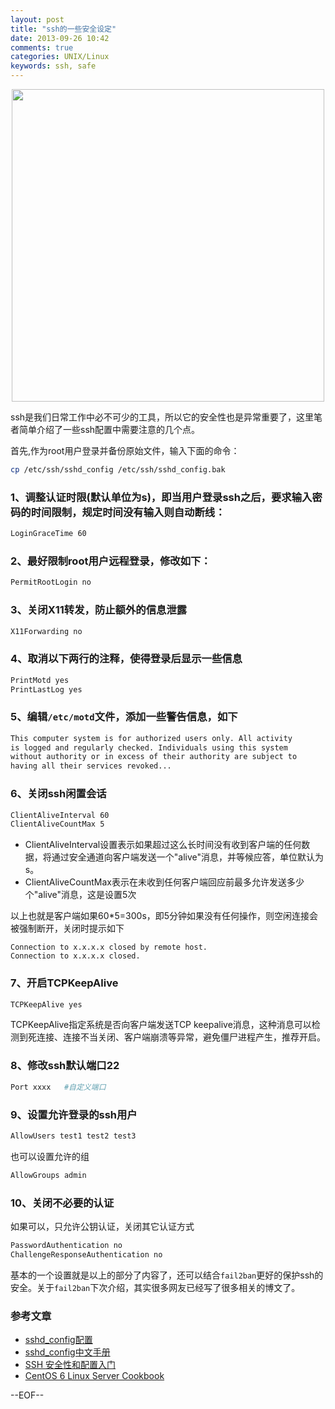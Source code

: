 ```yaml
---
layout: post
title: "ssh的一些安全设定"
date: 2013-09-26 10:42
comments: true
categories: UNIX/Linux
keywords: ssh, safe
---
```


<center><img src="/images/nmap_ssh.jpg" width="500"></center>

<!--more-->

ssh是我们日常工作中必不可少的工具，所以它的安全性也是异常重要了，这里笔者简单介绍了一些ssh配置中需要注意的几个点。

<!--more-->

首先,作为root用户登录并备份原始文件，输入下面的命令：

```bash
cp /etc/ssh/sshd_config /etc/ssh/sshd_config.bak
```

### 1、调整认证时限(默认单位为s)，即当用户登录ssh之后，要求输入密码的时间限制，规定时间没有输入则自动断线：

```bash
LoginGraceTime 60
```

### 2、最好限制root用户远程登录，修改如下：

```bash
PermitRootLogin no
```

### 3、关闭X11转发，防止额外的信息泄露

```bash
X11Forwarding no
```

### 4、取消以下两行的注释，使得登录后显示一些信息

```bash
PrintMotd yes
PrintLastLog yes
```

### 5、编辑`/etc/motd`文件，添加一些警告信息，如下

```bash
This computer system is for authorized users only. All activity 
is logged and regularly checked. Individuals using this system 
without authority or in excess of their authority are subject to 
having all their services revoked...
```

### 6、关闭ssh闲置会话

```bash
ClientAliveInterval 60        
ClientAliveCountMax 5
```

* ClientAliveInterval设置表示如果超过这么长时间没有收到客户端的任何数据，将通过安全通道向客户端发送一个"alive"消息，并等候应答，单位默认为s。
* ClientAliveCountMax表示在未收到任何客户端回应前最多允许发送多少个"alive"消息，这是设置5次

以上也就是客户端如果60*5=300s，即5分钟如果没有任何操作，则空闲连接会被强制断开，关闭时提示如下

	Connection to x.x.x.x closed by remote host.
	Connection to x.x.x.x closed.

### 7、开启TCPKeepAlive

```bash
TCPKeepAlive yes
```

TCPKeepAlive指定系统是否向客户端发送TCP keepalive消息，这种消息可以检测到死连接、连接不当关闭、客户端崩溃等异常，避免僵尸进程产生，推荐开启。

### 8、修改ssh默认端口22

```bash
Port xxxx	#自定义端口
```

### 9、设置允许登录的ssh用户

```bash
AllowUsers test1 test2 test3
```

也可以设置允许的组

```bash
AllowGroups admin
```

### 10、关闭不必要的认证

如果可以，只允许公钥认证，关闭其它认证方式

```bash
PasswordAuthentication no
ChallengeResponseAuthentication no
```

基本的一个设置就是以上的部分了内容了，还可以结合`fail2ban`更好的保护ssh的安全。关于`fail2ban`下次介绍，其实很多网友已经写了很多相关的博文了。

### 参考文章

* [sshd_config配置](http://blog.licess.org/sshd_config/)
* [sshd_config中文手册](http://lamp.linux.gov.cn/OpenSSH/sshd_config.html)
* [SSH 安全性和配置入门](http://www.ibm.com/developerworks/cn/aix/library/au-sshsecurity/)
* [CentOS 6 Linux Server Cookbook ](http://www.amazon.com/CentOS-6-Linux-Server-Cookbook/dp/1849519021)

--EOF--